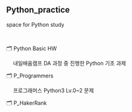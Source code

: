 ## Python_practice
space for Python study

</br>

🗂️ Python Basic HW

　 내일배움캠프 DA 과정 중 진행한 Python 기초 과제

🗂️ P_Programmers

　 프로그래머스 Python3 Lv.0~2 문제

🗂️ P_HakerRank

